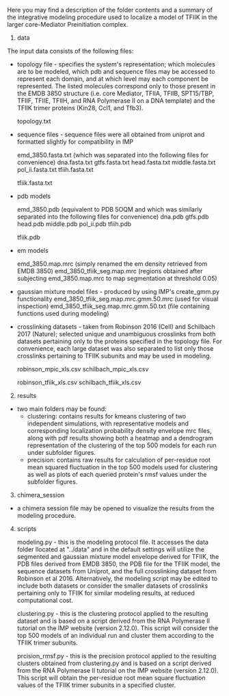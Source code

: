 
Here you may find a description of the folder contents and a summary of the integrative modeling procedure used to localize a model of TFIIK in the larger core-Mediator Preinitiation complex.

1. data

The input data consists of the following files:

- topology file - specifies the system's representation; which molecules are to be modeled, which pdb and sequence files may be accessed to represent each domain, and at which level may each component be represented. The listed molecules correspond only to those present in the EMDB 3850 structure (i.e. core Mediator, TFIIA, TFIIB, SPT15/TBP, TFIIF, TFIIE, TFIIH, and RNA Polymerase II on a DNA template) and the TFIIK trimer proteins (Kin28, Ccl1, and Tfb3). 

    topology.txt

- sequence files - sequence files were all obtained from uniprot and formatted slightly for compatibility in IMP

    emd_3850.fasta.txt   (which was separated into the following files for convenience)
        dna.fasta.txt
        gtfs.fasta.txt
        head.fasta.txt
        middle.fasta.txt
        pol_ii.fasta.txt
        tfiih.fasta.txt

    tfiik.fasta.txt

- pdb models

    emd_3850.pdb (equivalent to PDB 5OQM and which was similarly separated into the following files for convenience)
        dna.pdb
        gtfs.pdb
        head.pdb
        middle.pdb
        pol_ii.pdb
        tfiih.pdb

    tfiik.pdb

- em models

    emd_3850.map.mrc (simply renamed the em density retrieved from EMDB 3850)
    emd_3850_tfiik_seg.map.mrc (regions obtained after subjecting emd_3850.map.mrc to map segmentation at threshold 0.05)

- gaussian mixture model files - produced by using IMP's create_gmm.py functionality
    emd_3850_tfiik_seg.map.mrc.gmm.50.mrc (used for visual inspection)
    emd_3850_tfiik_seg.map.mrc.gmm.50.txt (file containing functions used during modeling)

- crosslinking datasets - taken from Robinson 2016 (Cell) and Schilbach 2017 (Nature); selected unique and unambiguous crosslinks from both datasets pertaining only to the proteins specified in the topology file. For convenience, each large dataset was also separated to list only those crosslinks pertaining to TFIIK subunits and may be used in modeling.

    robinson_mpic_xls.csv 
    schilbach_mpic_xls.csv

    robinson_tfiik_xls.csv
    schilbach_tfiik_xls.csv

2. results

- two main folders may be found:
    - clustering: contains results for kmeans clustering of two independent simulations, with representative models and corresponding localization probability density envelope mrc files, along with pdf results showing both a heatmap and a dendrogram representation of the clustering of the top 500 models for each run under subfolder figures.
    - precision: contains raw results for calculation of per-residue root mean squared fluctuation in the top 500 models used for clustering as well as plots of each queried protein's rmsf values under the subfolder figures.

3. chimera_session

- a chimera session file may be opened to visualize the results from the modeling procedure.

4. scripts

    modeling.py - this is the modeling protocol file. It accesses the data folder llocated at "../data" and in the default settings will utilize the segmented and gaussian mixture model envelope derived for TFIIK, the PDB files derived from EMDB 3850, the PDB file for the TFIIK model, the sequence datasets from Uniprot, and the full crosslinking dataset from Robinson et al 2016. Alternatively, the modeling script may be edited to include both datasets or consider the smaller datasets of crosslinks pertaining only to TFIIK for similar modeling results, at reduced computational cost.

    clustering.py - this is the clustering protocol applied to the resulting dataset and is based on a script derived from the RNA Polymerase II tutorial on the IMP website (version 2.12.0). This script will consider the top 500 models of an individual run and cluster them according to the TFIIK trimer subunits.

    prcision_rmsf.py - this is the precision protocol applied to the resulting clusters obtained from clustering.py and is based on a script derived from the RNA Polymerase II tutorial on the IMP website (version 2.12.0). This script will obtain the per-residue root mean square fluctuation values of the TFIIK trimer subunits in a specified cluster.
